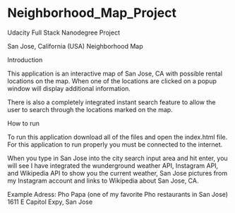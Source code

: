 # Neighborhood_Map_Project
Udacity Full Stack Nanodegree Project


San Jose, California (USA) Neighborhood Map

Introduction

This application is an interactive map of San Jose, CA with possible rental locations on the map. When one of the locations are clicked on a popup window will display additional information.

There is also a completely integrated instant search feature to allow the user to search through the locations marked on the map.



How to run

To run this application download all of the files and open the index.html file. For this application to run properly you must be connected to the internet.

When you type in San Jose into the city search input area and hit enter, you will see I have integrated the wunderground weather API, Instagram API, and Wikipedia API to show you the current weather, San Jose pictures from my Instagram account and links to Wikipedia about San Jose, CA.

Example Adress: Pho Papa (one of my favorite Pho restaurants in San Jose)
                1611 E Capitol Expy,
                San Jose
